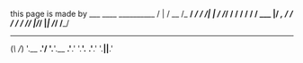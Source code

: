 this page is made by
         ___    ____  __________
        /   |  / __ \/_  __/  _/
       / /| | / /_/ / / /  / /
      / ___ |/ _, _/ / / _/ /
     /_/  |_/_/ |_| /_/ /___/
  _ __________________________ _
 (_\                          /_)
   \'.__                  __.'/
    '.__'.__          __.'__.'
        '.__'.__  __.'__.'
            '.__||__.'
